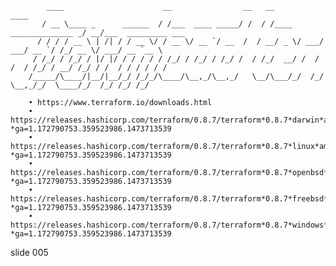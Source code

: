             ____                      __                __   __                       ____
           / __ \____ _      ______  / /___  ____ _____/ /  / /____  ______________ _/ __/___  _________ ___
          / / / / __ \ | /| / / __ \/ / __ \/ __ `/ __  /  / __/ _ \/ ___/ ___/ __ `/ /_/ __ \/ ___/ __ `__ \
         / /_/ / /_/ / |/ |/ / / / / / /_/ / /_/ / /_/ /  / /_/  __/ /  / /  / /_/ / __/ /_/ / /  / / / / / /
        /_____/\____/|__/|__/_/ /_/_/\____/\__,_/\__,_/   \__/\___/_/  /_/   \__,_/_/  \____/_/  /_/ /_/ /_/

        • https://www.terraform.io/downloads.html
        • https://releases.hashicorp.com/terraform/0.8.7/terraform*0.8.7*darwin*amd64.zip?*ga=1.172790753.359523986.1473713539
        • https://releases.hashicorp.com/terraform/0.8.7/terraform*0.8.7*linux*amd64.zip?*ga=1.172790753.359523986.1473713539
        • https://releases.hashicorp.com/terraform/0.8.7/terraform*0.8.7*openbsd*amd64.zip?*ga=1.172790753.359523986.1473713539
        • https://releases.hashicorp.com/terraform/0.8.7/terraform*0.8.7*freebsd*amd64.zip?*ga=1.172790753.359523986.1473713539
        • https://releases.hashicorp.com/terraform/0.8.7/terraform*0.8.7*windows*amd64.zip?*ga=1.172790753.359523986.1473713539

















































































slide 005
